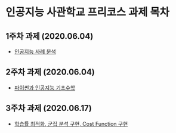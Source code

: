  # 인공지능 사관학교 프리코스 과제 목차

 ## 1주차 과제 (2020.06.04)
 - [인공지능 사례 분석 ](https://github.com/kimyou1102/-assignment/blob/master/1%EC%A3%BC%EC%B0%A8%20%EA%B3%BC%EC%A0%9C.ipynb)
 ## 2주차 과제 (2020.06.04)
 - [파이썬과 인공지능 기초수학](https://github.com/kimyou1102/-assignment/blob/master/2%EC%A3%BC%EC%B0%A8%20%EA%B3%BC%EC%A0%9C.ipynb)
 ## 3주차 과제 (2020.06.17)
 - [학습률 최적화, 군집 분석 구현, Cost Function 구현]()

